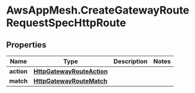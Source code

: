 # AwsAppMesh.CreateGatewayRouteRequestSpecHttpRoute

## Properties

Name | Type | Description | Notes
------------ | ------------- | ------------- | -------------
**action** | [**HttpGatewayRouteAction**](HttpGatewayRouteAction.md) |  | 
**match** | [**HttpGatewayRouteMatch**](HttpGatewayRouteMatch.md) |  | 


